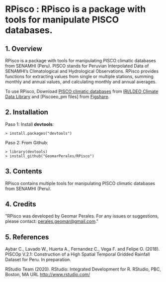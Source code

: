 # RPisco : RPisco is a package with tools for manipulate PISCO databases.

## 1. Overview

RPisco is a package with tools for manipulating PISCO climatic databases from SENAMHI (Peru). PISCO stands for Peruvian Interpolated Data of SENAMHI’s Climatological and Hydrological Observations. RPisco provides functions for extracting values from single or multiple stations, summing monthly and annual values, and calculating monthly and annual averages.

To use RPisco, Download [PISCO climatic databases](https://iridl.ldeo.columbia.edu/SOURCES/.SENAMHI/.HSR/.PISCO/) from [IRI/LDEO Climate Data Library](https://iridl.ldeo.columbia.edu/) and [Piscoeo_pm files] from [Figshare](https://figshare.com/articles/dataset/Reference_crop_evapotranspiration_PISCOeo_pm_/15215106?backTo=/collections/A_reference_evapotranspiration_gridded_database_based_on_FAO_Penman-Monteith_in_Peru_during_1981-2016/5633182).

## 2. Installation

Paso 1: Install **devtools**:
```	
> install.packages("devtools")
```
Paso 2: From Github:
```	
> library(devtools)
> install_github("GeomarPerales/RPisco")		
```
## 3. Contents

RPisco contains multiple tools for manipulating PISCO climatic databases from SENAMHI (Peru).

## 4. Credits

"RPisco was developed by Geomar Perales. For any issues or suggestions, please contact: perales.geomar@gmail.com."


## 5. References

Aybar C., Lavado W., Huerta A., Fernandez C., Vega F. and Felipe O. (2018). PISCOp V.2.1: Construction of a High Spatial Temporal Gridded Rainfall Dataset for Peru. In preparation.

RStudio Team (2020). RStudio: Integrated Development for R. RStudio, PBC, Boston, MA URL http://www.rstudio.com/

